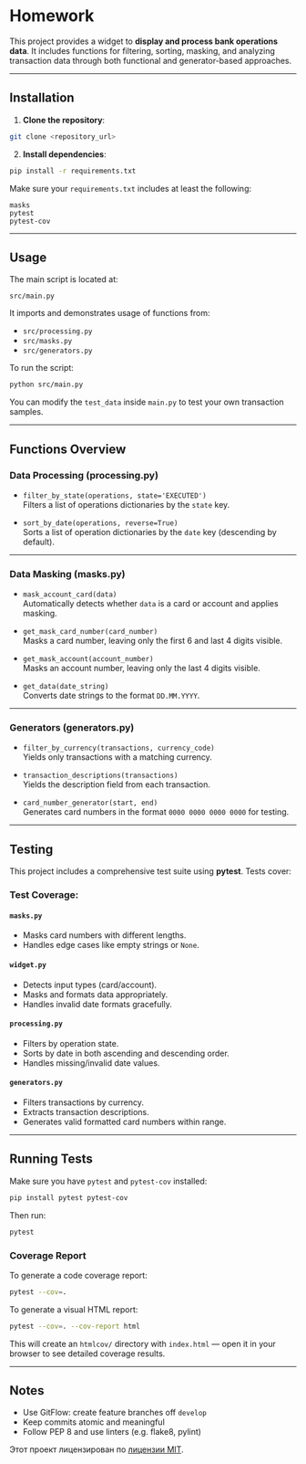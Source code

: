 # Homework

This project provides a widget to **display and process bank operations data**. It includes functions for filtering, sorting, masking, and analyzing transaction data through both functional and generator-based approaches.

---

##  Installation

1. **Clone the repository**:

```bash
git clone <repository_url>
```

2. **Install dependencies**:

```bash
pip install -r requirements.txt
```

Make sure your `requirements.txt` includes at least the following:

```
masks
pytest
pytest-cov
```

---

##  Usage

The main script is located at:

```
src/main.py
```

It imports and demonstrates usage of functions from:
- `src/processing.py`
- `src/masks.py`
- `src/generators.py`

To run the script:

```bash
python src/main.py
```

You can modify the `test_data` inside `main.py` to test your own transaction samples.

---

##  Functions Overview

###  Data Processing (processing.py)
- `filter_by_state(operations, state='EXECUTED')`  
  Filters a list of operations dictionaries by the `state` key.

- `sort_by_date(operations, reverse=True)`  
  Sorts a list of operation dictionaries by the `date` key (descending by default).

---

###  Data Masking (masks.py)
- `mask_account_card(data)`  
  Automatically detects whether `data` is a card or account and applies masking.

- `get_mask_card_number(card_number)`  
  Masks a card number, leaving only the first 6 and last 4 digits visible.

- `get_mask_account(account_number)`  
  Masks an account number, leaving only the last 4 digits visible.

- `get_data(date_string)`  
  Converts date strings to the format `DD.MM.YYYY`.

---

###  Generators (generators.py)
- `filter_by_currency(transactions, currency_code)`  
  Yields only transactions with a matching currency.

- `transaction_descriptions(transactions)`  
  Yields the description field from each transaction.

- `card_number_generator(start, end)`  
  Generates card numbers in the format `0000 0000 0000 0000` for testing.

---

##  Testing

This project includes a comprehensive test suite using **pytest**. Tests cover:

###  Test Coverage:

#### `masks.py`
- Masks card numbers with different lengths.
- Handles edge cases like empty strings or `None`.

#### `widget.py`
- Detects input types (card/account).
- Masks and formats data appropriately.
- Handles invalid date formats gracefully.

#### `processing.py`
- Filters by operation state.
- Sorts by date in both ascending and descending order.
- Handles missing/invalid date values.

#### `generators.py`
- Filters transactions by currency.
- Extracts transaction descriptions.
- Generates valid formatted card numbers within range.

---

##  Running Tests

Make sure you have `pytest` and `pytest-cov` installed:

```bash
pip install pytest pytest-cov
```

Then run:

```bash
pytest
```

###  Coverage Report

To generate a code coverage report:

```bash
pytest --cov=.
```

To generate a visual HTML report:

```bash
pytest --cov=. --cov-report html
```

This will create an `htmlcov/` directory with `index.html` — open it in your browser to see detailed coverage results.

---

##  Notes

- Use GitFlow: create feature branches off `develop`
- Keep commits atomic and meaningful
- Follow PEP 8 and use linters (e.g. flake8, pylint)


Этот проект лицензирован по [лицензии MIT](LICENSE).
